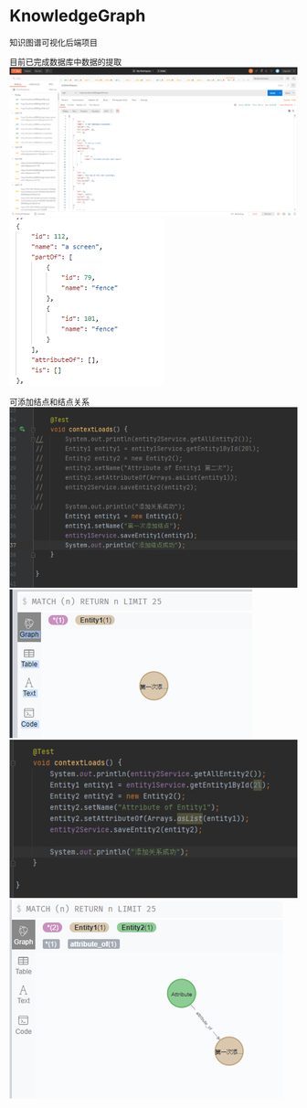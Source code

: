 # KnowledgeGraph
知识图谱可视化后端项目

目前已完成数据库中数据的提取
![img.png](src/main/resources/static/DisplayImage/Entity1Json.png)
![img.png](src/main/resources/static/DisplayImage/Entity2Json.png)

可添加结点和结点关系
![img.png](src/main/resources/static/DisplayImage/AddNodeCode.png)
![img.png](src/main/resources/static/DisplayImage/AddNodeImag.png)
![img.png](src/main/resources/static/DisplayImage/AddRelationshipCode.png)
![img_1.png](src/main/resources/static/DisplayImage/AddRelationshipImag.png)